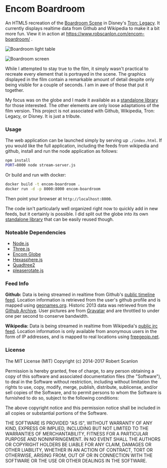Encom Boardroom
=================

An HTML5 recreation of the [Boardroom
Scene](http://work.gmunk.com/TRON-Board-Room) in Disney's [Tron:
Legacy](http://www.imdb.com/tible/tt1104001/).  It currently displays realtime
data from Github and Wikipedia to make it a bit more fun.  View it in action at
https://www.robscanlon.com/encom-boardroom/ .

![Boardroom light table](https://raw.github.com/arscan/encom-boardroom/master/images/screenshot_lighttable.jpg "Boardroom light table")

![Boardroom screen](https://raw.github.com/arscan/encom-boardroom/master/images/screenshot.jpg "Boardroom screen")

While I attempted to stay true to the film, it simply wasn't practical to
recreate every element that is portrayed in the scene. The graphics displayed
in the film contain a remarkable amount of detail despite only being visible
for a couple of seconds. I am in awe of those that put it together.

My focus was on the globe and I made it available as a [standalone
library](https://github.com/arscan/encom-globe) for those interested. The other
elements are only loose adaptations of the film version. This project is not
associated with Github, Wikipedia, Tron: Legacy, or Disney. It is just a
tribute.

### Usage

The web application can be launched simply by serving up `./index.html`.  If
you would like the full application, including the feeds from wikipedia and
github, install and run the node application as follows:

```sh
npm install
PORT=8000 node stream-server.js
```

Or build and run with docker:

```sh
docker build -t encom-boardroom .
docker run -d -p 8000:8000 encom-boardroom
```

Then point your browser at `http://localhost:8000`.

The code isn't particularly well organized right now to quickly add in new
feeds, but it certainly is possible.  I did split out the globe into its own
[standalone library](https://github.com/arscan/encom-globe) that can be easily
reused though.

### Noteable Dependencies

* [Node.js](http://nodejs.org/)
* [Three.js](http://threejs.org/)
* [Encom Globe](http://www.robscanlon.com/encom-globe)
* [Hexasphere.js](http://www.robscanlon.com/hexasphere/)
* [Quadtree2](https://github.com/burninggramma/quadtree2.js)
* [pleaserotate.js](http://www.github.com/arscan/pleaserotate.js)

### Feed Info

**Github:** Data is being streamed in realtime from Github's [public timeline
feed](http://github.com/timeline.json). Location information is retrieved from
the user's github profile and is mapped using
[geonames.org](http://geonames.org). Historic 2013 data was retrieved from the
[Github Archive](http://githubarchive.org). User pictures are from
[Gravatar](http://gravatar.com) and are throttled to under one per second to
conserve bandwidth.

**Wikipedia:** Data is being streamed in realtime from Wikipedia's [public irc
feed](http://meta.wikimedia.org/wiki/IRC_channels#Raw_feeds). Location
information is only available from anonymous users in the form of IP addresses,
and is mapped to real locations using [freegeoip.net](http://freegeoip.net).

### License

The MIT License (MIT)
Copyright (c) 2014-2017 Robert Scanlon

Permission is hereby granted, free of charge, to any person obtaining a copy
of this software and associated documentation files (the "Software"), to deal
in the Software without restriction, including without limitation the rights
to use, copy, modify, merge, publish, distribute, sublicense, and/or sell
copies of the Software, and to permit persons to whom the Software is
furnished to do so, subject to the following conditions:

The above copyright notice and this permission notice shall be included in
all copies or substantial portions of the Software.

THE SOFTWARE IS PROVIDED "AS IS", WITHOUT WARRANTY OF ANY KIND, EXPRESS OR
IMPLIED, INCLUDING BUT NOT LIMITED TO THE WARRANTIES OF MERCHANTABILITY,
FITNESS FOR A PARTICULAR PURPOSE AND NONINFRINGEMENT. IN NO EVENT SHALL THE
AUTHORS OR COPYRIGHT HOLDERS BE LIABLE FOR ANY CLAIM, DAMAGES OR OTHER
LIABILITY, WHETHER IN AN ACTION OF CONTRACT, TORT OR OTHERWISE, ARISING FROM,
OUT OF OR IN CONNECTION WITH THE SOFTWARE OR THE USE OR OTHER DEALINGS IN
THE SOFTWARE.
